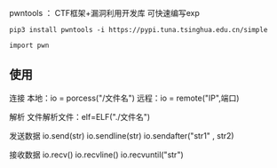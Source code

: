pwntools ： CTF框架+漏洞利用开发库 可快速编写exp
```
pip3 install pwntools -i https://pypi.tuna.tsinghua.edu.cn/simple

import pwn
```


## **使用**

连接
本地：io = porcess("/文件名")
远程：io = remote("IP",端口)

解析
文件解析文件：elf=ELF("./文件名")

发送数据
io.send(str)
io.sendline(str)
io.sendafter("str1" , str2)

接收数据
io.recv()
io.recvline()
io.recvuntil("str")